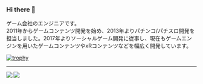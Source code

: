 ### Hi there 👋

ゲーム会社のエンジニアです。  
2011年からゲームコンテンツ開発を始め、2013年よりパチンコ/パチスロ開発を担当しました。2017年よりソーシャルゲーム開発に従事し、現在もゲームエンジンを用いたゲームコンテンツやxRコンテンツなどを幅広く開発しています。



[![trophy](https://github-profile-trophy.vercel.app/?username=nekoharuyuki)](https://github.com/ryo-ma/github-profile-trophy)

---

<a href="https://github.com/anuraghazra/github-readme-stats">
  <img align="left" src="https://github-readme-stats.vercel.app/api?username=nekoharuyuki&count_private=true&show_icons=true" />
</a>
<a href="https://github.com/anuraghazra/github-readme-stats">
  <img align="left" src="https://github-readme-stats.vercel.app/api/top-langs/?username=nekoharuyuki" />
</a>
